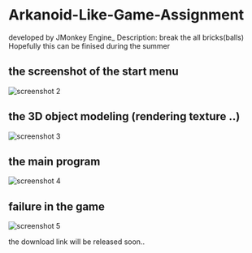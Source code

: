 # Arkanoid-Like-Game-Assignment
developed by JMonkey Engine_ Description: break the all bricks(balls) Hopefully this can be finised during the summer 
## the screenshot of the start menu
![screenshot 2](https://user-images.githubusercontent.com/26280459/27871825-cbadb510-619e-11e7-86cd-7e1f08f3ac7b.png)
## the 3D object modeling (rendering texture ..)
![screenshot 3](https://user-images.githubusercontent.com/26280459/27871834-d1367148-619e-11e7-973c-eeb654261ef8.png)
## the main program
![screenshot 4](https://user-images.githubusercontent.com/26280459/27871838-d3b5ac36-619e-11e7-99ed-b8152516754a.png)
## failure in the game
![screenshot 5](https://user-images.githubusercontent.com/26280459/27871840-d71afad4-619e-11e7-8696-bc3111e6ab8d.png)

the download link will be released soon..
